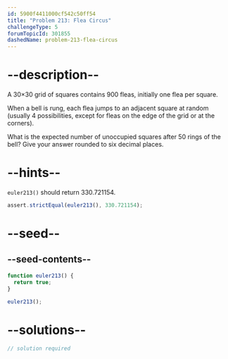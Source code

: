 ```yaml
---
id: 5900f4411000cf542c50ff54
title: "Problem 213: Flea Circus"
challengeType: 5
forumTopicId: 301855
dashedName: problem-213-flea-circus
---
```


# --description--

A 30×30 grid of squares contains 900 fleas, initially one flea per square.

When a bell is rung, each flea jumps to an adjacent square at random (usually 4 possibilities, except for fleas on the edge of the grid or at the corners).

What is the expected number of unoccupied squares after 50 rings of the bell? Give your answer rounded to six decimal places.

# --hints--

`euler213()` should return 330.721154.

```js
assert.strictEqual(euler213(), 330.721154);
```

# --seed--

## --seed-contents--

```js
function euler213() {
  return true;
}

euler213();
```

# --solutions--

```js
// solution required
```
